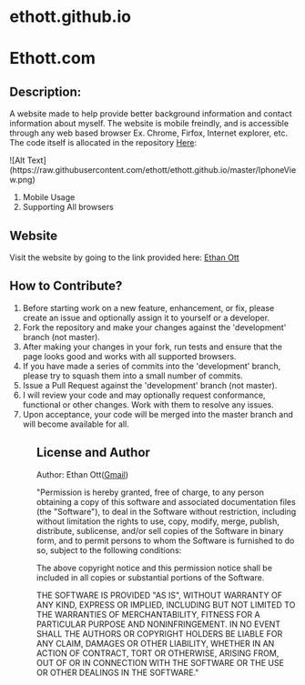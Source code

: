 # ethott.github.io
<h1>Ethott.com</h1>
<h2>Description:</h2>
<p>
A website made to help provide better background information and contact information about myself.
The website is mobile freindly, and is accessible through any web based browser
Ex. Chrome, Firfox, Internet explorer, etc.
The code itself is allocated in the repository <a href="https://github.com/ethott/ethott.github.io">Here</a>: 
</p>
![Alt Text](https://raw.githubusercontent.com/ethott/ethott.github.io/master/IphoneView.png)
<p>
<ol>
<li>Mobile Usage</li>
<li>Supporting All browsers</li>
</ol>
<h2>Website</h2>
<p>Visit the website by going to the link provided here: <a href="http://ethott.com">Ethan Ott</a>
<h2>How to Contribute?</h2>
<p>
<ol>
<li>Before starting work on a new feature, enhancement, or fix, please create an issue and optionally assign it to yourself or a developer.</li>
<li>Fork the repository and make your changes against the 'development' branch (not master).</li>
<li>After making your changes in your fork, run tests and ensure that the page looks good and works with all supported browsers.</li>
<li>If you have made a series of commits into the 'development' branch, please try to squash them into a small number of commits.</li>
<li>Issue a Pull Request against the 'development' branch (not master).</li>
<li>I will review your code and may optionally request conformance, functional or other changes. Work with them to resolve any issues.</li>
<li>Upon acceptance, your code will be merged into the master branch and will become available for all.</li>
<ol>

</p>
</p>
<h2>License and Author</h2>
<p>
Author: Ethan Ott(<a href="mailto:ethan84096@gmail.com">Gmail</a>)<p>
<p>
"Permission is hereby granted, free of charge, to any person
obtaining a copy of this software and associated documentation
files (the "Software"), to deal in the Software without
restriction, including without limitation the rights to use,
copy, modify, merge, publish, distribute, sublicense, and/or sell
copies of the Software in binary form, and to permit persons to whom the
Software is furnished to do so, subject to the following
conditions:

The above copyright notice and this permission notice shall be
included in all copies or substantial portions of the Software.

THE SOFTWARE IS PROVIDED "AS IS", WITHOUT WARRANTY OF ANY KIND,
EXPRESS OR IMPLIED, INCLUDING BUT NOT LIMITED TO THE WARRANTIES
OF MERCHANTABILITY, FITNESS FOR A PARTICULAR PURPOSE AND
NONINFRINGEMENT. IN NO EVENT SHALL THE AUTHORS OR COPYRIGHT
HOLDERS BE LIABLE FOR ANY CLAIM, DAMAGES OR OTHER LIABILITY,
WHETHER IN AN ACTION OF CONTRACT, TORT OR OTHERWISE, ARISING
FROM, OUT OF OR IN CONNECTION WITH THE SOFTWARE OR THE USE OR
OTHER DEALINGS IN THE SOFTWARE."

</p>











